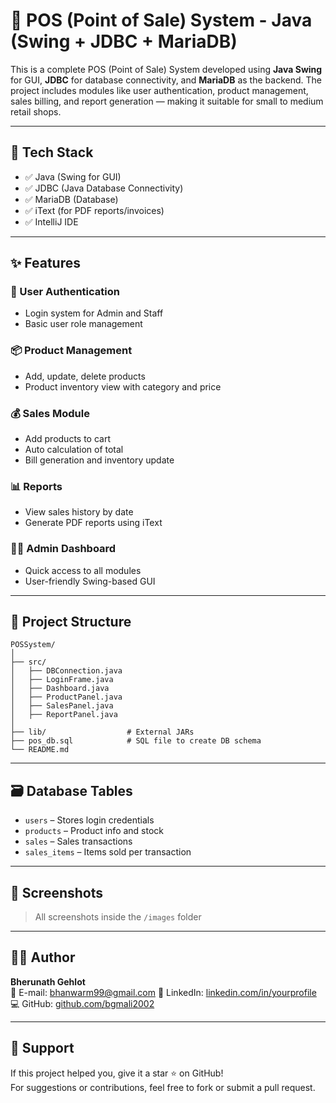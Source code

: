 # 🛒 POS (Point of Sale) System - Java (Swing + JDBC + MariaDB)

This is a complete POS (Point of Sale) System developed using **Java Swing** for GUI, **JDBC** for database connectivity, and **MariaDB** as the backend. The project includes modules like user authentication, product management, sales billing, and report generation — making it suitable for small to medium retail shops.

---

## 🔧 Tech Stack

- ✅ Java (Swing for GUI)
- ✅ JDBC (Java Database Connectivity)
- ✅ MariaDB (Database)
- ✅ iText (for PDF reports/invoices)
- ✅ IntelliJ IDE

---

## ✨ Features

### 🔐 User Authentication
- Login system for Admin and Staff
- Basic user role management

### 📦 Product Management
- Add, update, delete products
- Product inventory view with category and price

### 💰 Sales Module
- Add products to cart
- Auto calculation of total
- Bill generation and inventory update

### 📊 Reports
- View sales history by date
- Generate PDF reports using iText

### 🧑‍💼 Admin Dashboard
- Quick access to all modules
- User-friendly Swing-based GUI

---

## 📂 Project Structure

```
POSSystem/
│
├── src/
│   ├── DBConnection.java
│   ├── LoginFrame.java
│   ├── Dashboard.java
│   ├── ProductPanel.java
│   ├── SalesPanel.java
│   ├── ReportPanel.java
│
├── lib/                  # External JARs
├── pos_db.sql            # SQL file to create DB schema
└── README.md
```

---

## 🗃️ Database Tables

- `users` – Stores login credentials
- `products` – Product info and stock
- `sales` – Sales transactions
- `sales_items` – Items sold per transaction

---

## 📸 Screenshots

> All screenshots inside the `/images` folder 
---

## 🙋‍♂️ Author

**Bherunath Gehlot**  
📧 E-mail: bhanwarm99@gmail.com 
🔗 LinkedIn: [linkedin.com/in/yourprofile](https://linkedin.com/in/bherunath-gehlot)  
💻 GitHub: [github.com/bgmali2002](https://github.com/bgmali2002)

---

## 🌟 Support

If this project helped you, give it a star ⭐ on GitHub!  
For suggestions or contributions, feel free to fork or submit a pull request.

